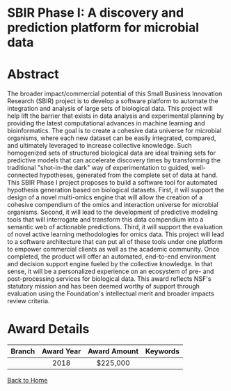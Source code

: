 
SBIR Phase I: A discovery and prediction platform for microbial data
====================================================================

# Abstract


The broader impact/commercial potential of this Small Business Innovation Research (SBIR) project is to develop a software platform to automate the integration and analysis of large sets of biological data. This project will help lift the barrier that exists in data analysis and experimental planning by providing the latest computational advances in machine learning and bioinformatics. The goal is to create a cohesive data universe for microbial organisms, where each new dataset can be easily integrated, compared, and ultimately leveraged to increase collective knowledge. Such homogenized sets of structured biological data are ideal training sets for predictive models that can accelerate discovery times by transforming the traditional "shot-in-the dark" way of experimentation to guided, well-connected hypotheses, generated from the complete set of data at hand. This SBIR Phase I project proposes to build a software tool for automated hypothesis generation based on biological datasets. First, it will support the design of a novel multi-omics engine that will allow the creation of a cohesive compendium of the omics and interaction universe for microbial organisms. Second, it will lead to the development of predictive modeling tools that will interrogate and transform this data compendium into a semantic web of actionable predictions. Third, it will support the evaluation of novel active learning methodologies for omics data. This project will lead to a software architecture that can put all of these tools under one platform to empower commercial clients as well as the academic community. Once completed, the product will offer an automated, end-to-end environment and decision support engine fueled by the collective knowledge. In that sense, it will be a personalized experience on an ecosystem of pre- and post-processing services for biological data. This award reflects NSF's statutory mission and has been deemed worthy of support through evaluation using the Foundation's intellectual merit and broader impacts review criteria.  

# Award Details

|Branch|Award Year|Award Amount|Keywords|
| :---: | :---: | :---: | :---: |
||2018|$225,000||
  
  


[Back to Home](https://github.com/chrischow/dod_sbir_awards/Reports/JT/#409)